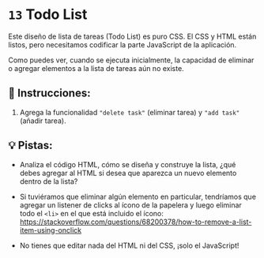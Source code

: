 # `13` Todo List

Este diseño de lista de tareas (Todo List) es puro CSS. El CSS y HTML están listos, pero necesitamos codificar la parte JavaScript de la aplicación. 

Como puedes ver, cuando se ejecuta inicialmente, la capacidad de eliminar o agregar elementos a la lista de tareas aún no existe.

## 📝 Instrucciones:

1. Agrega la funcionalidad `"delete task"` (eliminar tarea) y `"add task"` (añadir tarea). 

## 💡 Pistas:

+ Analiza el código HTML, cómo se diseña y construye la lista, ¿qué debes agregar al HTML si desea que aparezca un nuevo elemento dentro de la lista?

+ Si tuviéramos que eliminar algún elemento en particular, tendríamos que agregar un listener de clicks al ícono de la papelera y luego eliminar todo el `<li>` en el que está incluido el ícono: https://stackoverflow.com/questions/68200378/how-to-remove-a-list-item-using-onclick

+ No tienes que editar nada del HTML ni del CSS, ¡solo el JavaScript!
